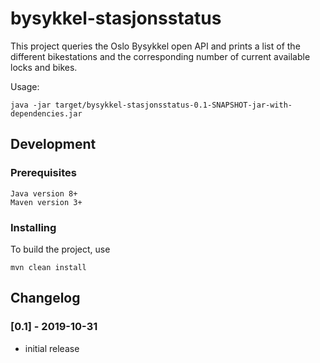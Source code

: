 # bysykkel-stasjonsstatus
This project queries the Oslo Bysykkel open API and prints a list of the different bikestations and the corresponding number of current available locks and bikes.

Usage:
```
java -jar target/bysykkel-stasjonsstatus-0.1-SNAPSHOT-jar-with-dependencies.jar 
```

## Development
### Prerequisites
```
Java version 8+
Maven version 3+
```

### Installing
To build the project, use
```
mvn clean install 
```

## Changelog
### [0.1] - 2019-10-31
- initial release

